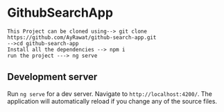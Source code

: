 
# GithubSearchApp

```
This Project can be cloned using--> git clone https://github.com/AyRawat/github-search-app.git
-->cd github-search-app
Install all the dependencies --> npm i
run the project ---> ng serve
```

## Development server

Run `ng serve` for a dev server. Navigate to `http://localhost:4200/`. The application will automatically reload if you change any of the source files.
